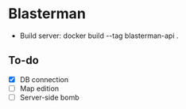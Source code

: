 # Blasterman

* Build server: docker build --tag blasterman-api .


## To-do
- [x] DB connection
- [ ] Map edition
- [ ] Server-side bomb
